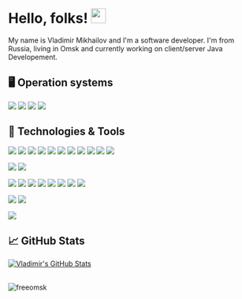 # Hello, folks! <img src="https://raw.githubusercontent.com/MartinHeinz//MartinHeinz/master/wave.gif" width="30px">

My name is Vladimir Mikhailov and I'm a software developer. I'm from Russia, living in Omsk and currently working on client/server Java Developement.

## 🖥️ Operation systems

![](https://img.shields.io/badge/OS-Linux-informational?style=flat&logo=linux&logoColor=white&color=42C1BA)
![](https://img.shields.io/badge/OS-Windows-informational?style=flat&logo=windows&logoColor=white&color=42C1BA)
![](https://img.shields.io/badge/OS-MacOS-informational?style=flat&logo=Apple&logoColor=white&color=42C1BA)
![](https://img.shields.io/badge/OS-Android-informational?style=flat&logo=Android&logoColor=white&color=42C1BA)

## 🔧 Technologies & Tools
![](https://img.shields.io/badge/Code-Java-informational?style=flat&logo=java&logoColor=white&color=42C1BA)
![](https://img.shields.io/badge/Code-Spring-informational?style=flat&logo=spring&logoColor=white&color=42C1BA)
![](https://img.shields.io/badge/Code-SpringBoot-informational?style=flat&logo=spring-boot&logoColor=white&color=42C1BA)
![](https://img.shields.io/badge/Code-SpringSecurity-informational?style=flat&logo=Spring-Security&logoColor=white&color=42C1BA)
![](https://img.shields.io/badge/Code-HTML-informational?style=flat&logo=html5&logoColor=white&color=42C1BA)
![](https://img.shields.io/badge/Code-CSS-informational?style=flat&logo=css3&logoColor=white&color=42C1BA)
![](https://img.shields.io/badge/Code-JavaScript-informational?style=flat&logo=javascript&logoColor=white&color=42C1BA)
![](https://img.shields.io/badge/Code-JQuery-informational?style=flat&logo=jquery&logoColor=white&color=42C1BA)
![](https://img.shields.io/badge/Code-BootStrap-informational?style=flat&logo=bootstrap&logoColor=white&color=42C1BA)
![](https://img.shields.io/badge/Code-Python-informational?style=flat&logo=Python&logoColor=white&color=42C1BA)
![](https://img.shields.io/badge/Code-PHP-informational?style=flat&logo=PHP&logoColor=white&color=42C1BA)

![](https://img.shields.io/badge/DB-MySQL-informational?style=flat&logo=mysql&logoColor=white&color=42C1BA)
![](https://img.shields.io/badge/DB-PostgreSQL-informational?style=flat&logo=PostgreSQL&logoColor=white&color=42C1BA)

![](https://img.shields.io/badge/Tools-Hibernate-informational?style=flat&logo=hibernate&logoColor=white&color=42C1BA)
![](https://img.shields.io/badge/Tools-Maven-informational?style=flat&logo=ApacheMaven&logoColor=white&color=42C1BA)
![](https://img.shields.io/badge/Tools-Gradle-informational?style=flat&logo=Gradle&logoColor=white&color=42C1BA)
![](https://img.shields.io/badge/Tools-Tomcat-informational?style=flat&logo=ApacheTomcat&logoColor=white&color=42C1BA)
![](https://img.shields.io/badge/Tools-Thymeleaf-informational?style=flat&logo=Thymeleaf&logoColor=white&color=42C1BA)
![](https://img.shields.io/badge/Tools-PhpMyAdmin-informational?style=flat&logo=PhpMyAdmin&logoColor=white&color=42C1BA)
![](https://img.shields.io/badge/Tools-Webmin-informational?style=flat&logo=Webmin&logoColor=white&color=42C1BA)
![](https://img.shields.io/badge/Tools-GitLab-informational?style=flat&logo=GitLab&logoColor=white&color=42C1BA)

![](https://img.shields.io/badge/CMS-Joomla-informational?style=flat&logo=Joomla&logoColor=white&color=42C1BA)
![](https://img.shields.io/badge/CMS-WordPress-informational?style=flat&logo=WordPress&logoColor=white&color=42C1BA)

![](https://img.shields.io/badge/Editor-IntelliJ_IDEA-informational?style=flat&logo=intellij-idea&logoColor=white&color=42C1BA)

## &#x1f4c8; GitHub Stats

<a href="https://github.com/freeomsk/freeomsk">
  <img align="center" src="https://github-readme-stats.vercel.app/api?username=freeomsk&show_icons=true&line_height=27&count_private=true&title_color=ffffff&text_color=c9cacc&icon_color=42C1BA&bg_color=1d1f21" alt="Vladimir's GitHub Stats" />
</a>
<br><br>
<p align="left"><img src="https://komarev.com/ghpvc/?username=freeomsk&label=Profile%20views&color=42C1BA&style=flat" alt="freeomsk"/></p>
